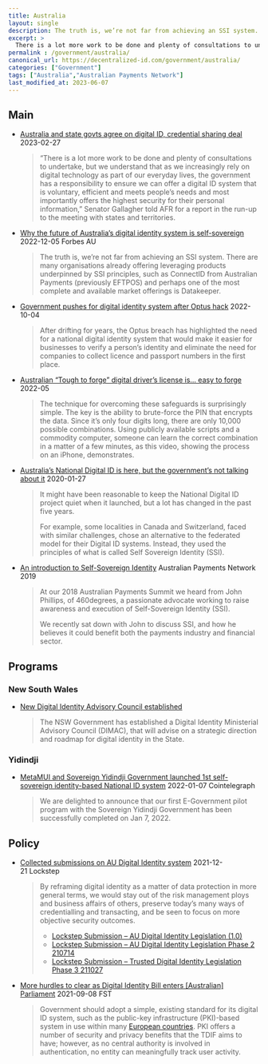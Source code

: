 ```yaml
---
title: Australia
layout: single
description: The truth is, we’re not far from achieving an SSI system.
excerpt: >
  There is a lot more work to be done and plenty of consultations to undertake, but we understand that as we increasingly rely on digital technology as part of our everyday lives, the government has a responsibility to ensure we can offer a digital ID system that is voluntary, efficient and meets people’s needs and most importantly offers the highest security for their personal information
permalink : /government/australia/
canonical_url: https://decentralized-id.com/government/australia/
categories: ["Government"]
tags: ["Australia","Australian Payments Network"]
last_modified_at: 2023-06-07
---
```


## Main
* [Australia and state govts agree on digital ID, credential sharing deal](https://www.biometricupdate.com/202302/australia-and-state-govts-agree-on-digital-id-credential-sharing-deal) 2023-02-27
  > “There is a lot more work to be done and plenty of consultations to undertake, but we understand that as we increasingly rely on digital technology as part of our everyday lives, the government has a responsibility to ensure we can offer a digital ID system that is voluntary, efficient and meets people’s needs and most importantly offers the highest security for their personal information,” Senator Gallagher told AFR for a report in the run-up to the meeting with states and territories.
* [Why the future of Australia’s digital identity system is self-sovereign](https://www.forbes.com.au/news/innovation/why-the-future-of-australias-digital-identity-system-is-self-sovereign/) 2022-12-05 Forbes AU
  > The truth is, we’re not far from achieving an SSI system. There are many organisations already offering leveraging products underpinned by SSI principles, such as ConnectID from Australian Payments (previously EFTPOS) and perhaps one of the most complete and available market offerings is Datakeeper.
* [Government pushes for digital identity system after Optus hack](https://www.afr.com/technology/government-pushes-for-digital-identity-system-after-optus-hack-20220928-p5blrf) 2022-10-04
  > After drifting for years, the Optus breach has highlighted the need for a national digital identity system that would make it easier for businesses to verify a person’s identity and eliminate the need for companies to collect licence and passport numbers in the first place.
* [Australian “Tough to forge” digital driver’s license is… easy to forge](https://arstechnica.com/information-technology/2022/05/digital-drivers-license-used-by-4m-australians-is-a-snap-to-forge/) 2022-05
  > The technique for overcoming these safeguards is surprisingly simple. The key is the ability to brute-force the PIN that encrypts the data. Since it’s only four digits long, there are only 10,000 possible combinations. Using publicly available scripts and a commodity computer, someone can learn the correct combination in a matter of a few minutes, as this video, showing the process on an iPhone, demonstrates.
* [Australia’s National Digital ID is here, but the government’s not talking about it](https://theconversation.com/australias-national-digital-id-is-here-but-the-governments-not-talking-about-it-130200) 2020-01-27
  > It might have been reasonable to keep the National Digital ID project quiet when it launched, but a lot has changed in the past five years.
  > 
  > For example, some localities in Canada and Switzerland, faced with similar challenges, chose an alternative to the federated model for their Digital ID systems. Instead, they used the principles of what is called Self Sovereign Identity (SSI).
* [An introduction to Self-Sovereign Identity](https://www.auspaynet.com.au/insights/Blog/Self-Sovereign-Identity) Australian Payments Network 2019
  > At our 2018 Australian Payments Summit we heard from John Phillips, of 460degrees, a passionate advocate working to raise awareness and execution of Self-Sovereign Identity (SSI).
  > 
  > We recently sat down with John to discuss SSI, and how he believes it could benefit both the payments industry and financial sector.

## Programs
### New South Wales
* [New Digital Identity Advisory Council established](https://www.nsw.gov.au/media-releases/new-digital-identity-advisory-council-established)
  > The NSW Government has established a Digital Identity Ministerial Advisory Council (DIMAC), that will advise on a strategic direction and roadmap for digital identity in the State.

### Yidindji
* [MetaMUI and Sovereign Yidindji Government launched 1st self-sovereign identity-based National ID system](https://cointelegraph.com/press-releases/metamui-and-sovereign-yidindji-government-launched-1st-self-sovereign-identity-based-national-id-system) 2022-01-07 Cointelegraph
  > We are delighted to announce that our first E-Government pilot program with the Sovereign Yidindji Government has been successfully completed on Jan 7, 2022.

## Policy
* [Collected submissions on AU Digital Identity system](https://lockstep.com.au/collected-submissions-on-au-digital-identity-system/) 2021-12-21 Lockstep
  > By reframing digital identity as a matter of data protection in more general terms, we would stay out of the risk management ploys and business affairs of others, preserve today’s many ways of credentialling and transacting, and be seen to focus on more objective security outcomes.
  > * [Lockstep Submission – AU Digital Identity Legislation (1.0)](https://lockstep.com.au/wp-content/uploads/2021/12/Lockstep-Submission-AU-Digital-Identity-Legislation-1.0.pdf) 
  > * [Lockstep Submission – AU Digital Identity Legislation Phase 2 210714](https://lockstep.com.au/wp-content/uploads/2021/12/Lockstep-Submission-AU-Digital-Identity-Legislation-Phase-2-210714.pdf) 
  > * [Lockstep Submission – Trusted Digital Identity Legislation Phase 3 211027](https://lockstep.com.au/wp-content/uploads/2021/12/Lockstep-Submission-Trusted-Digital-Identity-Legislation-Phase-3-211027.pdf)
* [More hurdles to clear as Digital Identity Bill enters [Australian] Parliament](https://fst.net.au/government-news/more-hurdles-to-clear-as-digital-identity-bill-enters-parliament-2/) 2021-09-08 FST
  > Government should adopt a simple, existing standard for its digital ID system, such as the public-key infrastructure (PKI)-based system in use within many [European countries](https://www.enisa.europa.eu/topics/csirts-in-europe/glossary/public-key-infrastructure-pki). PKI offers a number of security and privacy benefits that the TDIF aims to have; however, as no central authority is involved in authentication, no entity can meaningfully track user activity.
